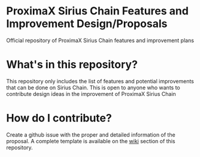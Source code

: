 # ProximaX Sirius Chain Features and Improvement Design/Proposals
Official repository of ProximaX Sirius Chain features and improvement plans

# What's in this repository?
This repository only includes the list of features and potential improvements that can be done on Sirius Chain. This is open to anyone who wants to contribute design ideas in the improvement of ProximaX Sirius Chain

# How do I contribute?
Create a github issue with the proper and detailed information of the proposal. A complete template is available on the [wiki](https://github.com/proximax-storage/sirius-chain-pip/wiki/) section of this repository.
